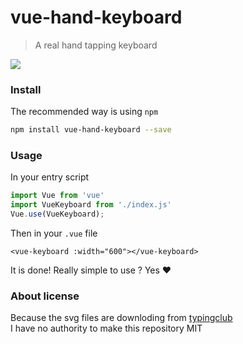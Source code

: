 # vue-hand-keyboard

> A real hand tapping keyboard
<img src="screenshot.gif"/> 

### Install
The recommended way is using `npm` 
``` bash
npm install vue-hand-keyboard --save 
```

### Usage
In your entry script
```javascript
import Vue from 'vue'
import VueKeyboard from './index.js'
Vue.use(VueKeyboard);
```

Then in your `.vue` file
```vue
<vue-keyboard :width="600"></vue-keyboard>
```
It is done! Really simple to use ? Yes ❤ 


### About license
Because the svg files are downloding from [typingclub](https://typingclub.com) \
I have no authority to make this repository MIT 
